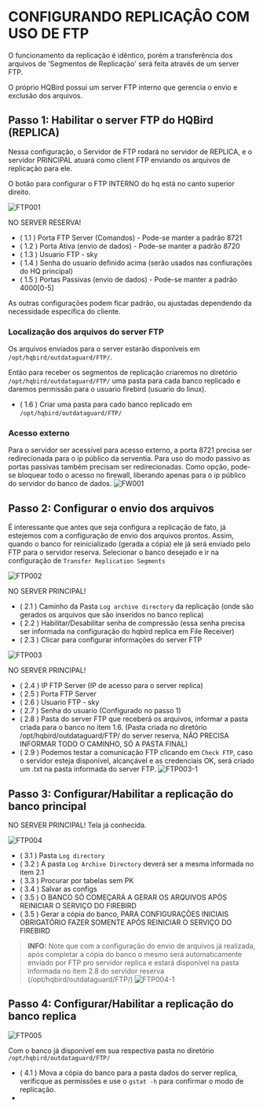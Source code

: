 # CONFIGURANDO REPLICAÇÂO COM USO DE FTP
O funcionamento da replicação é idêntico, porém a transferência dos arquivos de 'Segmentos de Replicação' será feita através de um server FTP.

O próprio HQBird possui um server FTP interno que gerencia o envio e exclusão dos arquivos.

## Passo 1: Habilitar o server FTP do HQBird (REPLICA)
Nessa configuração, o Servidor de FTP rodará no servidor de REPLICA, e o servidor PRINCIPAL atuará como client FTP enviando os arquivos de replicação para ele.

O botão para configurar o FTP INTERNO do hq está no canto superior direito.

![FTP001](https://github.com/TI-SKY/replica-configuracao/blob/main/imagens_e_anexos/FTP001.png)

NO SERVER RESERVA!
- ( 1.1 ) Porta FTP Server (Comandos) - Pode-se manter a padrão 8721
- ( 1.2 ) Porta Ativa (envio de dados) - Pode-se manter a padrão 8720
- ( 1.3 ) Usuario FTP - sky
- ( 1.4 ) Senha do usuario definido acima (serão usados nas confiurações do HQ principal)
- ( 1.5 ) Portas Passivas (envio de dados) - Pode-se manter a padrão 4000[0-5]

As outras configurações podem ficar padrão, ou ajustadas dependendo da necessidade específica do cliente.

### Localização dos arquivos do server FTP
Os arquivos enviados para o server estarão disponíveis em `/opt/hqbird/outdataguard/FTP/`.

Então para receber os segmentos de replicação criaremos no diretório `/opt/hqbird/outdataguard/FTP/` uma pasta para cada banco replicado e daremos permissão para o usuario firebird (usuario do linux).

- ( 1.6 ) Criar uma pasta para cado banco replicado em `/opt/hqbird/outdataguard/FTP/`

### Acesso externo
Para o servidor ser acessível para acesso externo, a porta 8721 precisa ser redirecionada para o ip público da serventia.
Para uso do modo passivo as portas passivas também precisam ser redirecionadas.
Como opção, pode-se bloquear todo o acesso no firewall, liberando apenas para o ip público do servidor do banco de dados.
![FW001](https://github.com/TI-SKY/replica-configuracao/blob/main/imagens_e_anexos/FW001.jpeg)

## Passo 2: Configurar o envio dos arquivos
É interessante que antes que seja configura a replicação de fato, já estejemos com a configuração de envio dos arquivos prontos. Assim, quando o banco for reinicializado (gerada a cópia) ele já será enviado pelo FTP para o servidor reserva.
Selecionar o banco desejado e ir na configuração de `Transfer Replication Segments`

![FTP002](https://github.com/TI-SKY/replica-configuracao/blob/main/imagens_e_anexos/FTP002.png)

NO SERVER PRINCIPAL!
- ( 2.1 ) Caminho da Pasta `Log archive directory` da replicação (onde são gerados os arquivos que são inseridos no banco replica)
- ( 2.2 ) Habilitar/Desabilitar senha de compressão (essa senha precisa ser informada na configuração do hqbird replica em File Receiver)
- ( 2.3 ) Clicar para configurar informações do server FTP


![FTP003](https://github.com/TI-SKY/replica-configuracao/blob/main/imagens_e_anexos/FTP003.png)

NO SERVER PRINCIPAL!
- ( 2.4 ) IP FTP Server (IP de acesso para o server replica)
- ( 2.5 ) Porta FTP Server
- ( 2.6 ) Usuario FTP - sky
- ( 2.7 ) Senha do usuario (Configurado no passo 1)
- ( 2.8 ) Pasta do server FTP que receberá os arquivos, informar a pasta criada para o banco no item 1.6. (Pasta criada no diretório /opt/hqbird/outdataguard/FTP/ do server reserva, NÃO PRECISA INFORMAR TODO O CAMINHO, SÓ A PASTA FINAL)
- ( 2.9 ) Podemos testar a comunicação FTP clicando em `Check FTP`, caso o servidor esteja disponível, alcançável e as credenciais OK, será criado um .txt na pasta informada do server FTP.
![FTP003-1](https://github.com/TI-SKY/replica-configuracao/blob/main/imagens_e_anexos/FTP003-1.png)

## Passo 3: Configurar/Habilitar a replicação do banco principal

NO SERVER PRINCIPAL!
Tela já conhecida.

![FTP004](https://github.com/TI-SKY/replica-configuracao/blob/main/imagens_e_anexos/FTP004.png)

- ( 3.1 ) Pasta `Log directory`
- ( 3.2 ) A pasta `Log Archive Directory` deverá ser a mesma informada no item 2.1
- ( 3.3 ) Procurar por tabelas sem PK
- ( 3.4 ) Salvar as configs
- ( 3.5 ) O BANCO SÓ COMEÇARÁ A GERAR OS ARQUIVOS APÓS REINICIAR O SERVIÇO DO FIREBIRD
- ( 3.5 ) Gerar a cópia do banco, PARA CONFIGURAÇÕES INICIAIS OBRIGATÓRIO FAZER SOMENTE APÓS REINICIAR O SERVIÇO DO FIREBIRD

 > **INFO:** Note que com a configuração do envio de arquivos já realizada, após completar a cópia do banco o mesmo será automaticamente enviado por FTP pro servidor replica e estará disponível na pasta informada no item 2.8 do servidor reserva (/opt/hqbird/outdataguard/FTP/) ![FTP004-1](https://github.com/TI-SKY/replica-configuracao/blob/main/imagens_e_anexos/FTP004-1.png)


## Passo 4: Configurar/Habilitar a replicação do banco replica

![FTP005](https://github.com/TI-SKY/replica-configuracao/blob/main/imagens_e_anexos/FTP005.png)

Com o banco já disponível em sua respectiva pasta no diretório `/opt/hqbird/outdataguard/FTP/`

- ( 4.1 ) Mova a cópia do banco para a pasta dados do server replica, verificque as permissões e use o `gstat -h` para confirmar o modo de replicação.
- 









